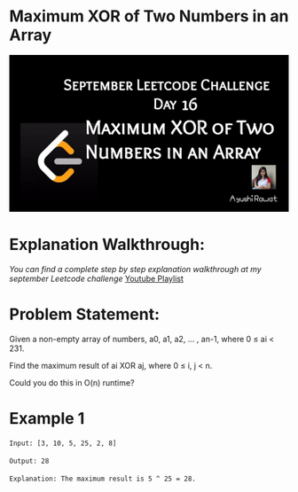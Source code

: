 Maximum XOR of Two Numbers in an Array
==========================

![alt text](https://github.com/ayushi7rawat/LeetCode/blob/master/September%20Leetcode%20Challenge/D16%20Maximum%20XOR%20of%20Two%20Numbers%20in%20an%20Array/cover.jpg)

Explanation Walkthrough:
==========================
*You can find a complete step by step explanation walkthrough at my september Leetcode challenge* [Youtube Playlist](https://www.youtube.com/playlist?list=PLjaO05BrsbIP4_rYhYjB95q-IpxoIXmlm)

Problem Statement:
==========================
Given a non-empty array of numbers, a0, a1, a2, … , an-1, where 0 ≤ ai < 231.

Find the maximum result of ai XOR aj, where 0 ≤ i, j < n.

Could you do this in O(n) runtime?

Example 1
==========================
```
Input: [3, 10, 5, 25, 2, 8]

Output: 28

Explanation: The maximum result is 5 ^ 25 = 28.
```
